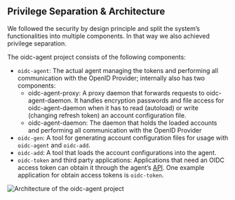 ## Privilege Separation & Architecture

We followed the security by design principle and split the system’s functionalities into multiple components. In that
way we also achieved privilege separation.

The oidc-agent project consists of the following components:

- `oidc-agent`: The actual agent managing the tokens and performing all communication with the OpenID Provider;
  internally also has two components:
    - oidc-agent-proxy: A proxy daemon that forwards requests to oidc-agent-daemon. It handles encryption passwords and
      file access for oidc-agent-daemon when it has to read (autoload) or write (changing refresh token) an account
      configuration file.
    - oidc-agent-daemon: The daemon that holds the loaded accounts and performing all communication with the OpenID
      Provider
- `oidc-gen`: A tool for generating account configuration files for usage with `oidc-agent` and
  `oidc-add`.
- `oidc-add`: A tool that loads the account configurations into the agent.
- `oidc-token` and third party applications: Applications that need an OIDC access token can obtain it through the
  agent’s [API](../api/api.md). One example application for obtain access tokens is `oidc-token`.

![Architecture of the oidc-agent project](https://raw.githubusercontent.com/indigo-dc/oidc-agent/master/gitbook/images/architecture.png)
